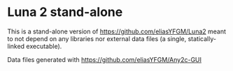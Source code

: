 # Luna 2 stand-alone
This is a stand-alone version of https://github.com/eliasYFGM/Luna2 meant to not depend on any libraries nor external data files (a single, statically-linked executable).

Data files generated with https://github.com/eliasYFGM/Any2c-GUI
